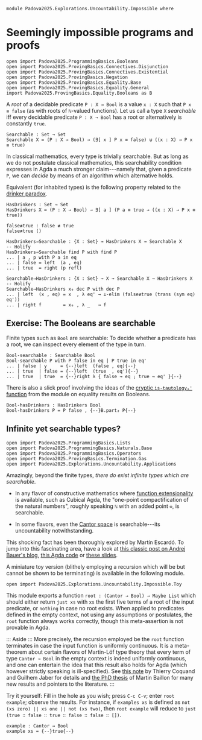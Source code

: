 ```
module Padova2025.Explorations.Uncountability.Impossible where
```

# Seemingly impossible programs and proofs

```
open import Padova2025.ProgrammingBasics.Booleans
open import Padova2025.ProvingBasics.Connectives.Disjunction
open import Padova2025.ProvingBasics.Connectives.Existential
open import Padova2025.ProvingBasics.Negation
open import Padova2025.ProvingBasics.Equality.Base
open import Padova2025.ProvingBasics.Equality.General
import Padova2025.ProvingBasics.Equality.Booleans as B
```

A *root* of a decidable predicate `P : X → Bool` is a value `x : X` such that
`P x ≡ false` (as with roots of `ℕ`-valued functions). Let us call a type `X`
*searchable* iff every decidable predicate `P : X → Bool` has a root or
alternatively is constantly `true`.

```
Searchable : Set → Set
Searchable X = (P : X → Bool) → (∃[ x ] P x ≡ false) ⊎ ((x : X) → P x ≡ true)
```

In classical mathematics, every type is trivially searchable. But as
long as we do not postulate classical mathematics, this searchability
condition expresses in Agda a much stronger claim---namely that, given
a predicate `P`, we can *decide* by means of an algorithm which
alternative holds.

Equivalent (for inhabited types) is the following property related to
the [drinker paradox](https://en.wikipedia.org/wiki/Drinker_paradox).

```
HasDrinkers : Set → Set
HasDrinkers X = (P : X → Bool) → ∃[ a ] (P a ≡ true → ((x : X) → P x ≡ true))
```

```
false≢true : false ≢ true
false≢true ()
```

```
HasDrinkers⇒Searchable : {X : Set} → HasDrinkers X → Searchable X
-- Holify
HasDrinkers⇒Searchable find P with find P
... | a , p with P a in eq
... | false = left  (a , eq)
... | true  = right (p refl)
```

```
Searchable⇒HasDrinkers : {X : Set} → X → Searchable X → HasDrinkers X
-- Holify
Searchable⇒HasDrinkers x₀ dec P with dec P
... | left  (x , eq) = x  , λ eq' → ⊥-elim (false≢true (trans (sym eq) eq'))
... | right f        = x₀ , λ _   → f
```


## Exercise: The Booleans are searchable

Finite types such as `Bool` are searchable: To decide whether a
predicate has a root, we can inspect every element of the type in turn.

```
Bool-searchable : Searchable Bool
Bool-searchable P with P false in eq | P true in eq'
... | false | y     = {--}left  (false , eq){--}
... | true  | false = {--}left  (true  , eq'){--}
... | true  | true  = {--}right λ { false → eq ; true → eq' }{--}
```

There is also a slick proof involving the ideas of the
[cryptic `is-tautology₁'` function](Padova2025.ProvingBasics.Equality.Booleans.html#tautologies)
from the module on equality results on Booleans.

```
Bool-hasDrinkers : HasDrinkers Bool
Bool-hasDrinkers P = P false , {--}B.part₂ P{--}
```


## Infinite yet searchable types?

```
open import Padova2025.ProgrammingBasics.Lists
open import Padova2025.ProgrammingBasics.Naturals.Base
open import Padova2025.ProgrammingBasics.Operators
open import Padova2025.ProvingBasics.Termination.Gas
open import Padova2025.Explorations.Uncountability.Applications
```

Amazingly, beyond the finite types, *there do exist infinite types which are searchable*.

- In any flavor of constructive mathematics where
  [function extensionality](Padova2025.Cubical.Issues.FunctionExtensionality.html)
  is available, such as Cubical Agda, the "one-point compactification of the natural numbers",
  roughly speaking `ℕ` with an added point `∞`, is searchable.

- In some flavors, even the [Cantor space](Padova2025.Explorations.Uncountability.Applications.html#Cantor)
  is searchable---its uncountability notwithstanding.

This shocking fact has been thoroughly explored by Martín Escardó. To jump into this fascinating
area, have a look at [this classic post on Andrej Bauer's blog](https://math.andrej.com/2007/09/28/seemingly-impossible-functional-programs/),
[this Agda code](https://martinescardo.github.io/TypeTopology/TypeTopology.GenericConvergentSequenceCompactness.html) or
[these slides](https://www.ioc.ee/~tarmo/tsem16/escardo2605-slides.pdf).

A miniature toy version (blithely employing a recursion which
will be but cannot be shown to be terminating) is available in the following
module.

```
open import Padova2025.Explorations.Uncountability.Impossible.Toy
```

This module exports a function `root : (Cantor → Bool) → Maybe List`
which should either return `just xs` with `xs` the first five terms
of a root of the input predicate, or `nothing` in case no root
exists. When applied to predicates defined in the empty context,
not using any assumptions or postulates, the `root` function always works
correctly, though this meta-assertion is not provable in Agda.

::: Aside :::
More precisely, the recursion employed be the `root` function terminates in case the
input function is uniformly continuous. It is a meta-theorem about certain
flavors of Martin-Löf type theory that every term of type `Cantor → Bool` in
the empty context is indeed uniformly continuous, and one can entertain the
idea that this result also holds for Agda (which however strictly speaking is
ill-specified). See
[this note](https://guilhem.jaber.fr/NoteForcingTypeTheory.pdf) by Thierry Coquand
and Guilhem Jaber for details and
[the PhD thesis](https://theses.hal.science/tel-04617881v1/document/) of Martin
Baillon for many new results and pointers to the literature.
:::

Try it yourself: Fill in the hole as you wish; press `C-c C-v`; enter `root
example`; observe the results. For instance, if `examples xs` is defined
as `not (xs zero) || xs one || not (xs two)`, then `root example` will
reduce to `just (true ∷ false ∷ true ∷ false ∷ false ∷ [])`.

```
example : Cantor → Bool
example xs = {--}true{--}
```
